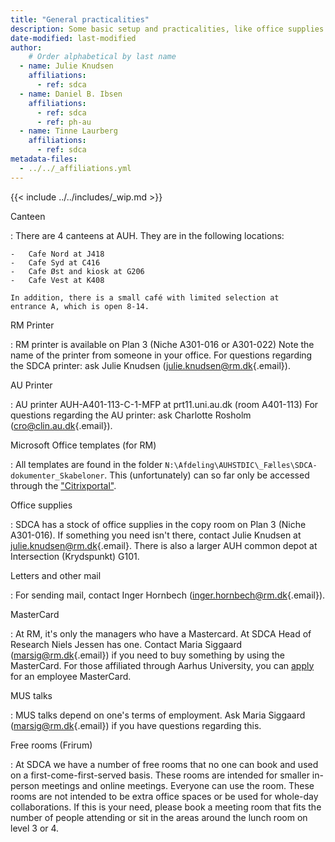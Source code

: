 ```yaml
---
title: "General practicalities"
description: Some basic setup and practicalities, like office supplies.
date-modified: last-modified
author:
    # Order alphabetical by last name
  - name: Julie Knudsen
    affiliations: 
      - ref: sdca
  - name: Daniel B. Ibsen
    affiliations: 
      - ref: sdca
      - ref: ph-au
  - name: Tinne Laurberg
    affiliations: 
      - ref: sdca
metadata-files: 
  - ../../_affiliations.yml
---
```


{{< include ../../includes/_wip.md >}}

Canteen

:   There are 4 canteens at AUH. They are in the following locations:

    -   Cafe Nord at J418
    -   Cafe Syd at C416
    -   Cafe Øst and kiosk at G206
    -   Cafe Vest at K408

    In addition, there is a small café with limited selection at
    entrance A, which is open 8-14.
    
RM Printer

:   RM printer is available on Plan 3 (Niche A301-016 or A301-022) Note
    the name of the printer from someone in your office. For questions
    regarding the SDCA printer: ask Julie Knudsen
    ([julie.knudsen@rm.dk](mailto:julie.knudsen@rm.dk){.email}).

AU Printer

:   AU printer AUH-A401-113-C-1-MFP at prt11.uni.au.dk (room A401-113)
    For questions regarding the AU printer: ask Charlotte Rosholm
    ([cro\@clin.au.dk](mailto:cro@clin.au.dk){.email}).

Microsoft Office templates (for RM)

:   All templates are found in the folder
    `N:\Afdeling\AUHSTDIC\_Fælles\SDCA-dokumenter_Skabeloner`. This
    (unfortunately) can so far only be accessed through the
    ["Citrixportal"](https://citrixportal.rm.dk).

Office supplies

:   SDCA has a stock of office supplies in the copy room on Plan 3
    (Niche A301-016). If something you need isn't there, contact Julie
    Knudsen at
    [julie.knudsen\@rm.dk](mailto:julie.knudsen@rm.dk){.email}. There is
    also a larger AUH common depot at Intersection (Krydspunkt) G101.

Letters and other mail

:   For sending mail, contact Inger Hornbech
    ([inger.hornbech\@rm.dk](mailto:inger.hornbech@rm.dk){.email}).

MasterCard

:   At RM, it's only the managers who have a Mastercard. At SDCA Head of
    Research Niels Jessen has one. Contact Maria Siggaard
    ([marsig\@rm.dk](mailto:marsig@rm.dk){.email}) if you need to buy
    something by using the MasterCard. For those affiliated through
    Aarhus University, you can
    [apply](https://medarbejdere.au.dk/en/administration/finance/travel-booking/policy-for-credit-card-at-aarhus-university/)
    for an employee MasterCard.

MUS talks

:   MUS talks depend on one's terms of employment. Ask Maria Siggaard
    ([marsig\@rm.dk](mailto:marsig@rm.dk){.email}) if you have questions
    regarding this.

Free rooms (Frirum)

:   At SDCA we have a number of free rooms that no one can book and used
    on a first-come-first-served basis. These rooms are intended for
    smaller in-person meetings and online meetings. Everyone can use the
    room. These rooms are not intended to be extra office spaces or be
    used for whole-day collaborations. If this is your need, please book
    a meeting room that fits the number of people attending or sit in
    the areas around the lunch room on level 3 or 4.


